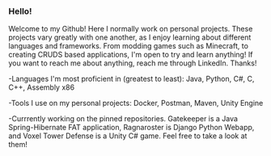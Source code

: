 ### Hello!

Welcome to my Github! Here I normally work on personal projects. These projects vary greatly with one another, as I enjoy learning about different languages and frameworks. From modding games such as Minecraft, to creating CRUDS based applications, I'm open to try and learn anything!
If you want to reach me about anything, reach me through LinkedIn. Thanks!

-Languages I'm most proficient in (greatest to least): Java, Python, C#, C, C++, Assembly x86

-Tools I use on my personal projects: Docker, Postman, Maven, Unity Engine

-Currrently working on the pinned repositories. Gatekeeper is a Java Spring-Hibernate FAT application, Ragnaroster is Django Python Webapp, and Voxel Tower Defense is a Unity C# game. Feel free to take a look at them!

